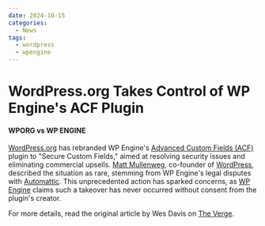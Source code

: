 ```yaml
---
date: 2024-10-15
categories:
  - News
tags:
  - wordpress
  - wpengine
---
```


# WordPress.org Takes Control of WP Engine's ACF Plugin
#### WPORG vs WP ENGINE

[WordPress.org](https://wordpress.org/) has rebranded WP Engine's [Advanced Custom Fields (ACF)](advancedcustomfields.com) plugin to "Secure Custom Fields,"<!-- more --> aimed at resolving security issues and eliminating commercial upsells. [Matt Mullenweg](https://x.com/photomatt), co-founder of [WordPress](https://wordpress.com/), described the situation as rare, stemming from WP Engine's legal disputes with [Automattic](https://automattic.com/). This unprecedented action has sparked concerns, as [WP Engine](https://wpengine.com/) claims such a takeover has never occurred without consent from the plugin's creator. 

For more details, read the original article by Wes Davis on [The Verge](https://www.theverge.com/2024/10/12/24268637/wordpress-org-matt-mullenweg-acf-fork-secure-custom-fields-wp-engine).
